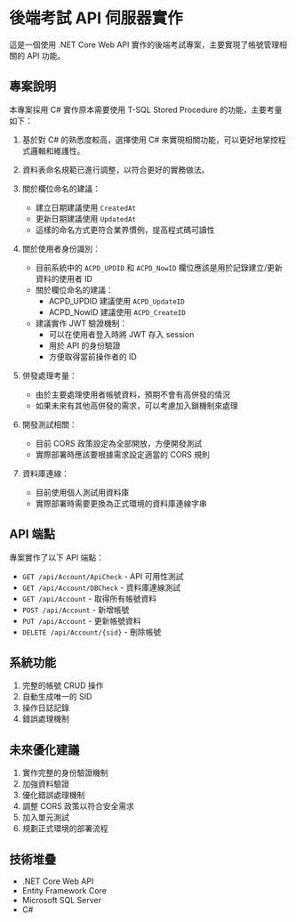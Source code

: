 # 後端考試 API 伺服器實作

這是一個使用 .NET Core Web API 實作的後端考試專案，主要實現了帳號管理相關的 API 功能。

## 專案說明

本專案採用 C# 實作原本需要使用 T-SQL Stored Procedure 的功能，主要考量如下：

1. 基於對 C# 的熟悉度較高，選擇使用 C# 來實現相關功能，可以更好地掌控程式邏輯和維護性。

2. 資料表命名規範已進行調整，以符合更好的實務做法。

3. 關於欄位命名的建議：
   - 建立日期建議使用 `CreatedAt`
   - 更新日期建議使用 `UpdatedAt`
   - 這樣的命名方式更符合業界慣例，提高程式碼可讀性

4. 關於使用者身份識別：
   - 目前系統中的 `ACPD_UPDID` 和 `ACPD_NowID` 欄位應該是用於記錄建立/更新資料的使用者 ID
   - 關於欄位命名的建議：
     - ACPD_UPDID 建議使用 `ACPD_UpdateID`
     - ACPD_NowID 建議使用 `ACPD_CreateID`
   - 建議實作 JWT 驗證機制：
     - 可以在使用者登入時將 JWT 存入 session
     - 用於 API 的身份驗證
     - 方便取得當前操作者的 ID

5. 併發處理考量：
   - 由於主要處理使用者帳號資料，預期不會有高併發的情況
   - 如果未來有其他高併發的需求，可以考慮加入鎖機制來處理

6. 開發測試相關：
   - 目前 CORS 政策設定為全部開放，方便開發測試
   - 實際部署時應該要根據需求設定適當的 CORS 規則

7. 資料庫連線：
   - 目前使用個人測試用資料庫
   - 實際部署時需要更換為正式環境的資料庫連線字串

## API 端點

專案實作了以下 API 端點：

- `GET /api/Account/ApiCheck` - API 可用性測試
- `GET /api/Account/DBCheck` - 資料庫連線測試
- `GET /api/Account` - 取得所有帳號資料
- `POST /api/Account` - 新增帳號
- `PUT /api/Account` - 更新帳號資料
- `DELETE /api/Account/{sid}` - 刪除帳號

## 系統功能

1. 完整的帳號 CRUD 操作
2. 自動生成唯一的 SID
3. 操作日誌記錄
4. 錯誤處理機制

## 未來優化建議

1. 實作完整的身份驗證機制
2. 加強資料驗證
3. 優化錯誤處理機制
4. 調整 CORS 政策以符合安全需求
5. 加入單元測試
6. 規劃正式環境的部署流程

## 技術堆疊

- .NET Core Web API
- Entity Framework Core
- Microsoft SQL Server
- C#